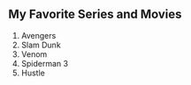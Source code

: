 <h2>My Favorite Series and Movies</h2>
<ol>
  <li>Avengers</li>
  <li>Slam Dunk</li>
  <li>Venom</li>
  <li>Spiderman 3</li>
  <li>Hustle</li>
</ol>
